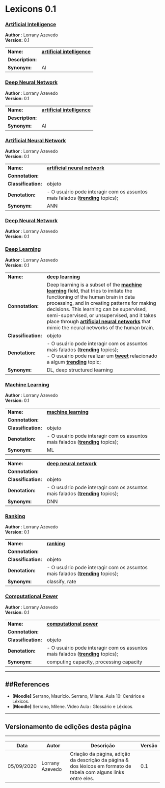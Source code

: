 # Lexicons 0.1

<span id="ai"></span>
### **<a href="#ai">Artificial Intelligence</a>**

**Author** : Lorrany Azevedo</br>
**Version:** 0.1</br>

|   |   |
|---|---|
|**Name:**|	**<a href="#ai">artificial intelligence</a>** |
|**Description:**| |
|**Synonym:**| AI |

<span id="dnn"></span>
### **<a href="#dnn">Deep Neural Network</a>**

**Author** : Lorrany Azevedo</br>
**Version:** 0.1</br>

|   |   |
|---|---|
|**Name:**|	**<a href="#ai">artificial intelligence</a>** |
|**Description:**| |
|**Synonym:**| AI |

<span id="ann"></span>
### **<a href="#ann">Artificial Neural Network</a>**

**Author** : Lorrany Azevedo</br>
**Version:** 0.1</br>

|   |   |
|---|---|
|**Name:**|	**<a href="#ann">artificial neural network</a>** |
|**Connotation:**| |
|**Classification:**| objeto |
|**Denotation:**|- O usuário pode interagir com os assuntos mais falados (**<a href="#lxTrending">trending</a>** topics);</br> |
|**Synonym:**|	ANN |

<span id="dnn"></span>
### **<a href="#dnn">Deep Neural Network</a>**

**Author** : Lorrany Azevedo</br>
**Version:** 0.1</br>

<span id="dp"></span>
### **<a href="#dp">Deep Learning</a>**

**Author** : Lorrany Azevedo</br>
**Version:** 0.1</br>

|   |   |
|---|---|
|**Name:**|	**<a href="#dp">deep learning</a>** |
|**Connotation:**| Deep learning is a subset of the **<a href="#ml">machine learning</a>** field, that tries to imitate the functioning of the human brain in data processing, and in creating patterns for making decisions. This learning can be supervised, semi-supervised, or unsupervised, and it takes place through **<a href="#ann">artificial neural networks</a>** that mimic the neural networks of the human brain. |
|**Classification:**|	objeto |
|**Denotation:**|- O usuário pode interagir com os assuntos mais falados (**<a href="#lxTrending">trending</a>** topics);</br>- O usuário pode realizar um **<a href="#lxTweet">tweet</a>** relacionado a algum **<a href="#lxTrending">trending</a>** topic; |
|**Synonym:**| DL, deep structured learning |

<span id="ml"></span>
### **<a href="#ml">Machine Learning</a>**

**Author** : Lorrany Azevedo</br>
**Version:** 0.1</br>

|   |   |
|---|---|
|**Name:**|	**<a href="#ml">machine learning</a>** |
|**Connotation:**| |
|**Classification:**| objeto |
|**Denotation:**|- O usuário pode interagir com os assuntos mais falados (**<a href="#lxTrending">trending</a>** topics);</br> |
|**Synonym:**|	ML |

|   |   |
|---|---|
|**Name:**|	**<a href="#ann">deep neural network</a>** |
|**Connotation:**| |
|**Classification:**| objeto |
|**Denotation:**|- O usuário pode interagir com os assuntos mais falados (**<a href="#lxTrending">trending</a>** topics);</br> |
|**Synonym:**| DNN |

<span id="rk"></span>
### **<a href="#rk">Ranking</a>**

**Author** : Lorrany Azevedo</br>
**Version:** 0.1</br>

|   |   |
|---|---|
|**Name:**|	**<a href="#rk">ranking</a>** |
|**Connotation:**| |
|**Classification:**| objeto |
|**Denotation:**|- O usuário pode interagir com os assuntos mais falados (**<a href="#lxTrending">trending</a>** topics);</br> |
|**Synonym:**| classify, rate |

<span id="cp"></span>
### **<a href="#cp">Computational Power</a>**

**Author** : Lorrany Azevedo</br>
**Version:** 0.1</br>

|   |   |
|---|---|
|**Name:**|	**<a href="#cp">computational power</a>** |
|**Connotation:**| |
|**Classification:**| objeto |
|**Denotation:**|- O usuário pode interagir com os assuntos mais falados (**<a href="#lxTrending">trending</a>** topics);</br> |
|**Synonym:**| computing capacity, processing capacity |
---
##References
---
- **[Moodle]** Serrano, Maurício. Serrano, Milene. Aula 10: Cenários e Léxicos.
- **[Moodle]** Serrano, Milene. Vídeo Aula : Glossário e Léxicos.

***
## Versionamento de edições desta página
---

| Data | Autor | Descrição | Versão |
|------|-------|-----------|--------|
| 05/09/2020 | Lorrany Azevedo | Criação da página, adição da descrição da página & dos léxicos em formato de tabela com alguns links entre eles. | 0.1 |

